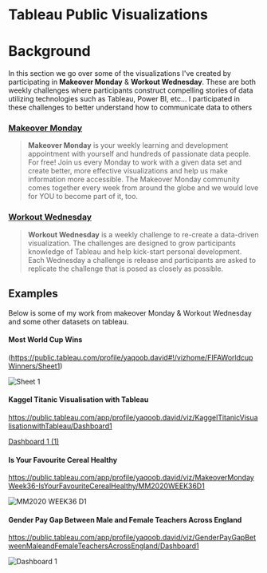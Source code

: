 # Tableau Public Visualizations

# Background

In this section we go over some of the visualizations I've created by participating in **Makeover Monday** & **Workout Wednesday**. These
are both weekly challenges where participants construct compelling stories of data utilizing technologies such as Tableau, Power BI, etc...
I participated in these challenges to better understand how to communicate data to others

### [Makeover Monday](https://www.makeovermonday.co.uk/)

> **Makeover Monday** is your weekly learning and development appointment with yourself and hundreds of passionate data people. For free!
> Join us every Monday to work with a given data set and create better, more effective visualizations and help us make information more accessible. The Makeover Monday community comes together every week from around the globe and we would love for YOU to become part of it, too.

### [Workout Wednesday](http://www.workout-wednesday.com/)

> **Workout Wednesday** is a weekly challenge to re-create a data-driven visualization. The challenges are designed to grow participants knowledge of Tableau and help kick-start personal development. Each Wednesday a challenge is release and participants are asked to replicate the challenge that is posed as closely as possible.

## Examples

Below is some of my work from makeover Monday & Workout Wednesday and some other datasets on tableau. 

#### Most World Cup Wins

(https://public.tableau.com/profile/yaqoob.david#!/vizhome/FIFAWorldcupWinners/Sheet1)

![Sheet 1](https://user-images.githubusercontent.com/52135942/166100763-bf8a4d46-6f80-4506-bbe6-31dfb3c98c39.png)

#### Kaggel Titanic Visualisation with Tableau

https://public.tableau.com/app/profile/yaqoob.david/viz/KaggelTitanicVisualisationwithTableau/Dashboard1

[Dashboard 1 (1)](https://user-images.githubusercontent.com/52135942/166107648-edf2984e-768b-4447-8359-93041b26f21a.png)


#### Is Your Favourite Cereal Healthy

https://public.tableau.com/app/profile/yaqoob.david/viz/MakeoverMondayWeek36-IsYourFavouriteCerealHealthy/MM2020WEEK36D1

![MM2020 WEEK36 D1](https://user-images.githubusercontent.com/52135942/166107603-558133de-22f9-47d3-baad-925649e1d05f.png)


#### Gender Pay Gap Between Male and Female Teachers Across England

https://public.tableau.com/app/profile/yaqoob.david/viz/GenderPayGapBetweenMaleandFemaleTeachersAcrossEngland/Dashboard1

![Dashboard 1](https://user-images.githubusercontent.com/52135942/166107621-887a7026-fef9-409f-aec2-2571d5910882.png)

